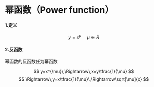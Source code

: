 # 幂函数（Power function）

####  1.定义
$$
y=x^{\mu}\,\,\,\,\,\,\,\,\mu\in R
$$

#### 2.反函数
幂函数的反函数任为幂函数

$$
y=x^{\mu}\,\Rightarrow\,x=y\tfrac{1}{\mu}
$$
$$
\Rightarrow\,y=x\tfrac{1}{\mu}\,\Rightarrow\sqrt[\mu]{x}
$$

